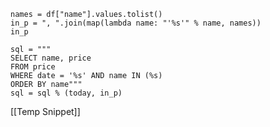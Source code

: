 	names = df["name"].values.tolist()
	in_p = ", ".join(map(lambda name: "'%s'" % name, names))
	in_p
	
	sql = """
	SELECT name, price 
	FROM price 
	WHERE date = '%s' AND name IN (%s) 
	ORDER BY name"""
	sql = sql % (today, in_p)

[[Temp Snippet]]